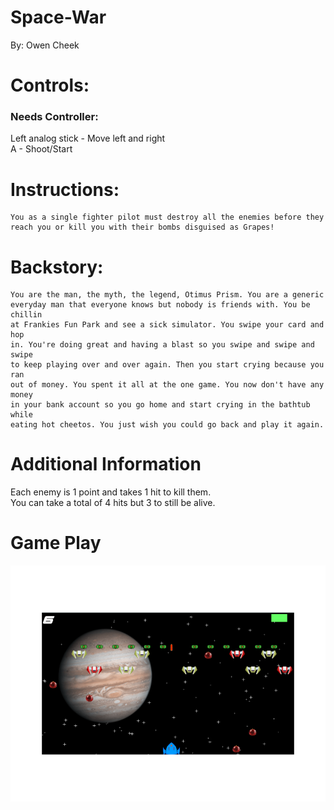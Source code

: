 # Space-War
By: Owen Cheek

# Controls:
### Needs Controller:
Left analog stick - Move left and right                                        
A - Shoot/Start

# Instructions:
    You as a single fighter pilot must destroy all the enemies before they
    reach you or kill you with their bombs disguised as Grapes!

# Backstory:
    You are the man, the myth, the legend, Otimus Prism. You are a generic
    everyday man that everyone knows but nobody is friends with. You be chillin
    at Frankies Fun Park and see a sick simulator. You swipe your card and hop
    in. You're doing great and having a blast so you swipe and swipe and swipe
    to keep playing over and over again. Then you start crying because you ran
    out of money. You spent it all at the one game. You now don't have any money
    in your bank account so you go home and start crying in the bathtub while
    eating hot cheetos. You just wish you could go back and play it again.

# Additional Information
Each enemy is 1 point and takes 1 hit to kill them.                            
You can take a total of 4 hits but 3 to still be alive.                        

# Game Play
![Let's Play](https://raw.githubusercontent.com/DrOceanMan/Space-War/master/gameplay.png)
